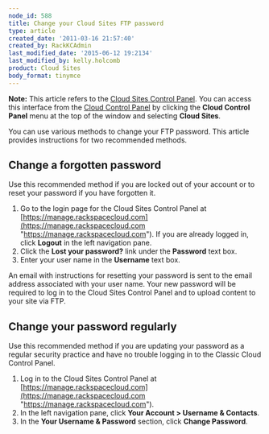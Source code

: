 ```yaml
---
node_id: 588
title: Change your Cloud Sites FTP password
type: article
created_date: '2011-03-16 21:57:40'
created_by: RackKCAdmin
last_modified_date: '2015-06-12 19:2134'
last_modified_by: kelly.holcomb
product: Cloud Sites
body_format: tinymce
---
```


**Note:** This article refers to the [Cloud Sites Control
Panel](https://manage.rackspacecloud.com/). You can access this
interface from the [Cloud Control Panel](https://mycloud.rackspace.com/)
by clicking the **Cloud Control Panel** menu at the top of the window
and selecting **Cloud Sites**.

You can use various methods to change your FTP password. This article
provides instructions for two recommended methods.

Change a forgotten password
---------------------------

Use this recommended method if you are locked out of your account or to
reset your password if you have forgotten it.

1.  Go to the login page for the Cloud Sites Control Panel at
    [https://manage.rackspacecloud.com](https://manage.rackspacecloud.com "https://manage.rackspacecloud.com").
    If you are already logged in, click **Logout** in the left
    navigation pane.
2.  Click the **Lost your password?** link under the **Password** text
    box.
3.  Enter your user name in the **Username** text box.

An email with instructions for resetting your password is sent to the
email address associated with your user name. Your new password will be
required to log in to the Cloud Sites Control Panel and to upload
content to your site via FTP.

Change your password regularly
------------------------------

Use this recommended method if you are updating your password as a
regular security practice and have no trouble logging in to the Classic
Cloud Control Panel.

1.  Log in to the Cloud Sites Control Panel at
    [https://manage.rackspacecloud.com](https://manage.rackspacecloud.com "https://manage.rackspacecloud.com").
2.  In the left navigation pane, click **Your Account \> Username &
    Contacts**.
3.  In the **Your Username & Password** section, click **Change
    Password**.


